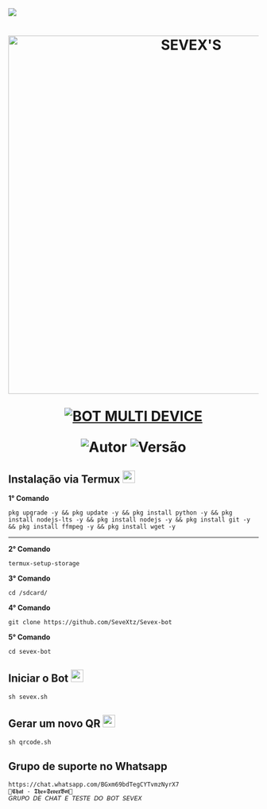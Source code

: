 <img src="https://readme-typing-svg.herokuapp.com/?font=mono&size=30&duration=4000&color=FF0000&center=falso&vCenter=falso&lines=𝑆𝐸𝑉𝐸𝑋-𝐵𝑂𝑇;𝐌𝐀𝐈𝐒+𝐔𝐒𝐀𝐃𝐎+𝐃𝐎+𝐁𝐑;1000+𝐂𝐎𝐌𝐀𝐍𝐃𝐎𝐒;𝕾.𝕳𝖊𝖓𝖗𝖎𝖖𝖚𝖊-𝕯𝖔𝖒𝖎𝖓𝖆✰✰✰✰✰">      

<h1 align="center">
<p>
<img src= "https://telegra.ph/file/6d6b8b2759ab7341934e1.jpg" alt="SEVEX'S" width="720">
</p>

<p align="center">
<a href="#"><img title="BOT MULTI DEVICE" src="https://img.shields.io/badge/BOT MULTI DEVICE-blue?&style=for-the-badge"></a>
</p>

<p align="center">
<img title="Autor" src="https://img.shields.io/badge/Autor-S.Henrique-red.svg?style=for-the-badge&logo=github"></a>
<img title="Versão" src="https://img.shields.io/badge/Versão-1.0.0-red.svg?style=for-the-badge&logo=github"></a>
</p>

## Instalação via Termux  <img src="https://user-images.githubusercontent.com/108157095/182052725-6568419a-6a9f-490a-85ea-90b94af694fe.png" height="25px">
**1° Comando**
```
pkg upgrade -y && pkg update -y && pkg install python -y && pkg install nodejs-lts -y && pkg install nodejs -y && pkg install git -y && pkg install ffmpeg -y && pkg install wget -y
```
---------------------------

**2° Comando**
```
termux-setup-storage
```
**3° Comando**
```
cd /sdcard/
```
**4° Comando**
```
git clone https://github.com/SeveXtz/Sevex-bot
```
**5° Comando**
```
cd sevex-bot
```

## Iniciar o Bot  <img src="https://user-images.githubusercontent.com/108157095/182053901-78e4a217-51ba-42a3-8ec5-38ed978ad752.png" height="25px">
```
sh sevex.sh
```

## Gerar um novo QR  <img src="https://user-images.githubusercontent.com/108157095/182053978-d1a08952-4625-4e3f-b469-c8ebe4f22ac8.png" height="25px">
```
sh qrcode.sh
```

## Grupo de suporte no Whatsapp 
```
https://chat.whatsapp.com/BGxm69bdTegCYTvmzNyrX7
🐉𝕮𝖍𝖆𝖙 - 𝕿𝖍𝖊✵𝕾𝖊𝖛𝖊𝖝𝕭𝖔𝖙🐉
𝘎𝘙𝘜𝘗𝘖 𝘋𝘌 𝘊𝘏𝘈𝘛 𝘌 𝘛𝘌𝘚𝘛𝘌 𝘋𝘖 𝘉𝘖𝘛 𝘚𝘌𝘝𝘌𝘟
```

